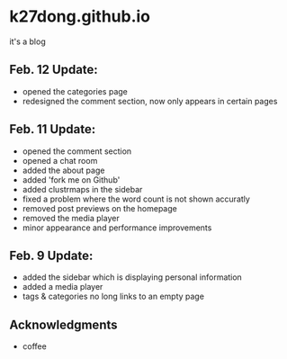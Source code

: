 # k27dong.github.io
it's a blog

## Feb. 12 Update:
- opened the categories page
- redesigned the comment section, now only appears in certain pages

## Feb. 11 Update:
- opened the comment section
- opened a chat room
- added the about page
- added 'fork me on Github'
- added clustrmaps in the sidebar
- fixed a problem where the word count is not shown accuratly
- removed post previews on the homepage
- removed the media player
- minor appearance and performance improvements

## Feb. 9 Update:
- added the sidebar which is displaying personal information
- added a media player
- tags & categories no long links to an empty page

## Acknowledgments
- coffee